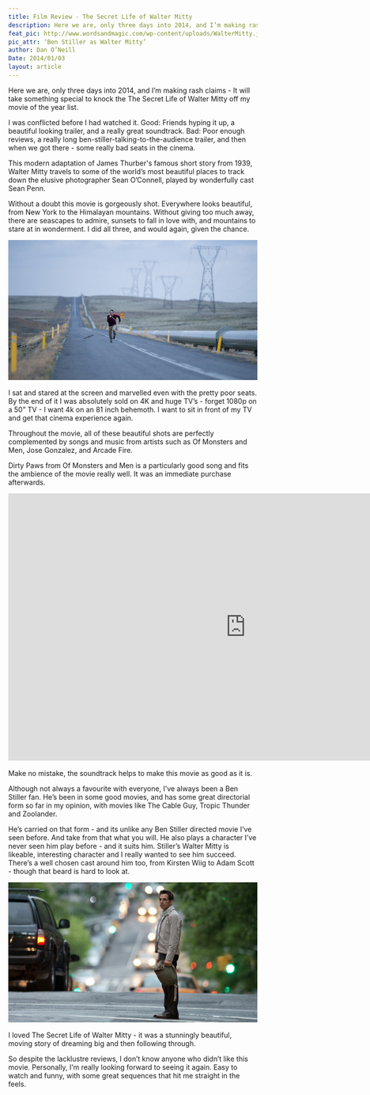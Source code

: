 ```yaml
---
title: Film Review - The Secret Life of Walter Mitty
description: Here we are, only three days into 2014, and I’m making rash claims - It will take something special to knock the The Secret Life of Walter Mitty off my movie of the year list.
feat_pic: http://www.wordsandmagic.com/wp-content/uploads/WalterMitty.jpg
pic_attr: ‘Ben Stiller as Walter Mitty’
author: Dan O’Neill
Date: 2014/01/03
layout: article
---
```


Here we are, only three days into 2014, and I’m making rash claims - It will take something special to knock the The Secret Life of Walter Mitty off my movie of the year list.

I was conflicted before I had watched it. Good: Friends hyping it up, a beautiful looking trailer, and a really great soundtrack. Bad: Poor enough reviews, a really long ben-stiller-talking-to-the-audience trailer, and then when we got there - some really bad seats in the cinema. 

This modern adaptation of James Thurber's famous short story from 1939, Walter Mitty travels to some of the world’s most beautiful places to track down the elusive photographer Sean O’Connell, played by wonderfully cast Sean Penn.

Without a doubt this movie is gorgeously shot. Everywhere looks beautiful, from New York to the Himalayan mountains. Without giving too much away, there are seascapes to admire, sunsets to fall in love with, and mountains to stare at in wonderment. I did all three, and would again, given the chance. 

![Ben Stiller as Walter Mitty](wp-content/uploads/waltermitty3-960x539.jpg)

I sat and stared at the screen and marvelled even with the pretty poor seats. By the end of it I was absolutely sold on 4K and huge TV’s - forget 1080p on a 50” TV - I want 4k on an 81 inch behemoth. I want to sit in front of my TV and get that cinema experience again.

Throughout the movie, all of these beautiful shots are perfectly complemented by songs and music from artists such as Of Monsters and Men, Jose Gonzalez, and Arcade Fire. 

Dirty Paws from Of Monsters and Men is a particularly good song and fits the ambience of the movie really well. It was an immediate purchase afterwards.

<iframe width="960" height="540" src="https://www.youtube.com/embed/imgImaBleNw" frameborder="0" allowfullscreen></iframe>


Make no mistake, the soundtrack helps to make this movie as good as it is. 

Although not always a favourite with everyone, I’ve always been a Ben Stiller fan. He’s been in some good movies, and has some great directorial form so far in my opinion, with movies like The Cable Guy, Tropic Thunder and Zoolander.

He’s carried on that form - and its unlike any Ben Stiller directed movie I’ve seen before. And take from that what you will. He also plays a character I’ve never seen him play before - and it suits him. Stiller’s Walter Mitty is likeable, interesting character and I really wanted to see him succeed. There’s a well chosen cast around him too, from Kirsten Wiig to Adam Scott - though that beard is hard to look at. 

![Ben Stiller as Walter Mitty](wp-content/uploads/WalterMitty2-960x539.jpg)

I loved The Secret Life of Walter Mitty - it was a stunningly beautiful, moving story of dreaming big and then following through.

So despite the lacklustre reviews, I don’t know anyone who didn’t like this movie. Personally, I’m really looking forward to seeing it again. Easy to watch and funny, with some great sequences that hit me straight in the feels.
